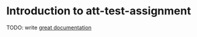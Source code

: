 # Introduction to att-test-assignment

TODO: write [great documentation](http://jacobian.org/writing/what-to-write/)
